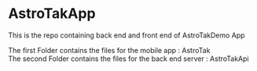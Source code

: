 # AstroTakApp
This is the repo containing back end and front end of AstroTakDemo App

The first Folder contains the files for the mobile app : AstroTak  
The second Folder contains the files for the back end server : AstroTakApi
